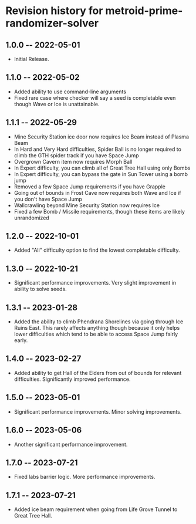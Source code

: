 # Revision history for metroid-prime-randomizer-solver

## 1.0.0 -- 2022-05-01

* Initial Release. 

## 1.1.0 -- 2022-05-02

* Added ability to use command-line arguments
* Fixed rare case where checker will say a seed is completable even though Wave or Ice is unattainable.

## 1.1.1 -- 2022-05-29

* Mine Security Station ice door now requires Ice Beam instead of Plasma Beam
* In Hard and Very Hard difficulties, Spider Ball is no longer required to climb the GTH spider track if you have Space Jump
* Overgrown Cavern item now requires Morph Ball
* In Expert difficulty, you can climb all of Great Tree Hall using only Bombs
* In Expert difficulty, you can bypass the gate in Sun Tower using a bomb jump
* Removed a few Space Jump requirements if you have Grapple
* Going out of bounds in Frost Cave now requires both Wave and Ice if you don't have Space Jump
* Wallcrawling beyond Mine Security Station now requires Ice
* Fixed a few Bomb / Missile requirements, though these items are likely unrandomized

## 1.2.0 -- 2022-10-01

* Added "All" difficulty option to find the lowest completable difficulty.

## 1.3.0 -- 2022-10-21

* Significant performance improvements. Very slight improvement in ability to solve seeds.

## 1.3.1 -- 2023-01-28

* Added the ability to climb Phendrana Shorelines via going through Ice Ruins East. This rarely affects anything though because it only helps lower difficulties which tend to be able to access Space Jump fairly early.

## 1.4.0 -- 2023-02-27

* Added ability to get Hall of the Elders from out of bounds for relevant difficulties. Significantly improved performance.

## 1.5.0 -- 2023-05-01

* Significant performance improvements. Minor solving improvements.

## 1.6.0 -- 2023-05-06

* Another significant performance improvement.

## 1.7.0 -- 2023-07-21

* Fixed labs barrier logic. More performance improvements.

## 1.7.1 -- 2023-07-21

* Added ice beam requirement when going from Life Grove Tunnel to Great Tree Hall.